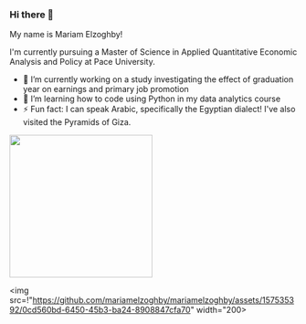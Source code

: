 ### Hi there 👋

My name is Mariam Elzoghby!

I'm currently pursuing a Master of Science in Applied Quantitative Economic Analysis and Policy at Pace University.


- 🔭 I’m currently working on a study investigating the effect of graduation year on earnings and primary job promotion
- 🌱 I’m learning how to code using Python in my data analytics course 
- ⚡ Fun fact: I can speak Arabic, specifically the Egyptian dialect! I've also visited the Pyramids of Giza.

<img src="https://github.com/mariamelzoghby/mariamelzoghby/assets/157535392/dc0225db-7bf9-401e-a499-4a4cb68ca510" width="250">

<img src=!"https://github.com/mariamelzoghby/mariamelzoghby/assets/157535392/0cd560bd-6450-45b3-ba24-8908847cfa70" width="200>






<!--
**mariamelzoghby/mariamelzoghby** is a ✨ _special_ ✨ repository because its `README.md` (this file) appears on your GitHub profile.

Here are some ideas to get you started:
- 👯 I’m looking to collaborate on ...
- 🤔 I’m looking for help with ...
- 💬 Ask me about ...
- 📫 How to reach me: ...
- 😄 Pronouns: ...

-->
